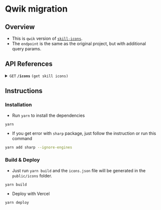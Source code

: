 # Qwik migration

## Overview

- This is `qwik` version of [`skill-icons`](https://github.com/tandpfun/skill-icons).
- The `endpoint` is the same as the original project, but with additional query params.

## API References

<details>
 <summary><code>GET</code> <code><b>/icons</b></code> <code>(get skill icons)</code></summary>

### Parameters

> | param          | data type | type       | value                             | description                                                    |
> | :------------- | :-------- | ---------- | :-------------------------------- | -------------------------------------------------------------- |
> | `i`            | `String`  | `required` | can be `all`, `js`, or `html,css` | name of icon(s) to be render,                                  |
> | `t`, `theme`   | `String`  |            | `default: dark`                   | icon theme to be `auto`, `light` or `dark`                     |
> | `perline`      | `Int`     |            | `default: 15` `min: 1` `max: 50`  | num icons per line                                             |
> | `gap`          | `Int`     |            | `default: 0` `min: 0` `max: 100`  | gap between icons                                              |
> | `p`, `padding` | `Int`     |            | `default: 0` `min: 0` `max: 100`  | padding around wrapper                                         |
> | `px`           | `Int`     |            | `default: 0` `min: 0` `max: 100`  | horizontal padding (will be overwritten when `padding` is set) |
> | `py`           | `Int`     |            | `default: 0` `min: 0` `max: 100`  | vertical padding (will be overwritten when `padding` is set)   |

### Responses

> | http code | content-type       | response                                                     |
> | --------- | ------------------ | ------------------------------------------------------------ |
> | `200`     | `image/svg+xml`    |
> | `400`     | `application/json` | `{ msg: "You didn't specify any icons!" }`                   |
> | `400`     | `application/json` | `{ msg: '"theme" must be either "auto, "light" or "dark"' }` |
> | `400`     | `application/json` | `{ msg: '"perline" must be a number in range [1..50]' }`     |
> | `400`     | `application/json` | `{ msg: '"gap" must be a number in range [0..100]' }`        |
> | `400`     | `application/json` | `{ msg: '"padding" must be a number in range [0..100]' }`    |
> | `400`     | `application/json` | `{ msg: '"px" must be a number in range [0..100]' }`         |
> | `400`     | `application/json` | `{ msg: '"py" must be a number in range [0..100]' }`         |
> | `400`     | `application/json` | `{ msg: "You didn't format the icons param correctly!" }`    |
> | `500`     | `application/json` | `{ err: any }`                                               |

### Example request

> ```
>  http://localhost:5173/icons?i=html,css,js&theme=light&perline=5&gap=5&padding=10
> ```
>
> ![example1](https://skill-icons-livid.vercel.app/icons?i=html,css,js&theme=light&perline=5&gap=5&padding=10)

</details>

## Instructions

### Installation

- Run `yarn` to install the dependencies

```bash
yarn
```

- If you get error with `sharp` package, just follow the instruction or run this command

```bash
yarn add sharp --ignore-engines
```

### Build & Deploy

- Just run `yarn build` and the `icons.json` file will be generated in the `public/icons` folder.

```bash
yarn build
```

- Deploy with Vercel

```bash
yarn deploy
```
